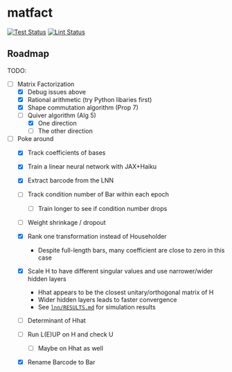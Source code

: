 # matfact
[![Test Status](https://github.com/nalzok/matfact/actions/workflows/pytest.yml/badge.svg)](https://github.com/nalzok/matfact/actions/workflows/pytest.yml)
[![Lint Status](https://github.com/nalzok/matfact/actions/workflows/black.yml/badge.svg)](https://github.com/nalzok/matfact/actions/workflows/black.yml)

## Roadmap

TODO:
+ [ ] Matrix Factorization
    + [X] Debug issues above
    + [X] Rational arithmetic (try Python libaries first)
    + [X] Shape commutation algorithm (Prop 7)
    + [ ] Quiver algorithm (Alg 5)
        + [X] One direction
        + [ ] The other direction
+ [ ] Poke around
    + [X] Track coefficients of bases
    + [X] Train a linear neural network with JAX+Haiku
    + [X] Extract barcode from the LNN
    + [ ] Track condition number of Bar within each epoch
        + [ ] Train longer to see if condition number drops
    + [ ] Weight shrinkage / dropout
    + [X] Rank one transformation instead of Householder
        + Despite full-length bars, many coefficient are close to zero in this case
    + [X] Scale H to have different singular values and use narrower/wider hidden layers
        + Hhat appears to be the closest unitary/orthogonal matrix of H
        + Wider hidden layers leads to faster convergence
        + See [`lnn/RESULTS.md`](https://github.com/nalzok/matfact/blob/main/lnn/RESULTS.md) for simulation results
    + [ ] Determinant of Hhat
    + [ ] Run L(E)UP on H and check U
        + [ ] Maybe on Hhat as well
    + [X] Rename Barcode to Bar

